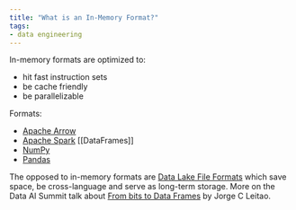 ```yaml
---
title: "What is an In-Memory Format?"
tags:
- data engineering
---
```


In-memory formats are optimized to:
- hit fast instruction sets 
- be cache friendly 
- be parallelizable

Formats:
- [Apache Arrow](term/apache%20arrow.md) 
- [Apache Spark](Apache%20Spark) [[DataFrames]]
- [NumPy](term/numpy.md)
- [Pandas](term/pandas.md)

The opposed to in-memory formats are [Data Lake File Formats](Data%20Lake%20File%20Formats) which save space, be cross-language and serve as long-term storage. More on the Data AI Summit talk about [From bits to Data Frames](https://microsites.databricks.com/sites/default/files/2022-07/Sound-Data-Engineering-in-Rust_From-Bits%20to-DataFrames.pdf) by Jorge C Leitao.
